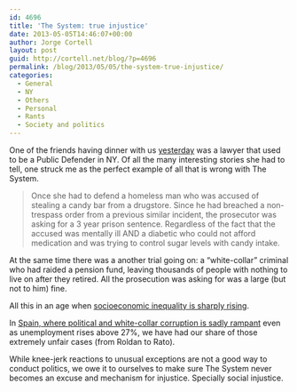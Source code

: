 ```yaml
---
id: 4696
title: 'The System: true injustice'
date: 2013-05-05T14:46:07+00:00
author: Jorge Cortell
layout: post
guid: http://cortell.net/blog/?p=4696
permalink: /blog/2013/05/05/the-system-true-injustice/
categories:
  - General
  - NY
  - Others
  - Personal
  - Rants
  - Society and politics
---
```

One of the friends having dinner with us <a title="http://cortell.net/blog/2013/05/ny-shorewalkers-the-great-saunter-2013/" href="http://cortell.net/blog/2013/05/ny-shorewalkers-the-great-saunter-2013/" target="_blank">yesterday</a> was a lawyer that used to be a Public Defender in NY. Of all the many interesting stories she had to tell, one struck me as the perfect example of all that is wrong with The System.

> Once she had to defend a homeless man who was accused of stealing a candy bar from a drugstore. Since he had breached a non-trespass order from a previous similar incident, the prosecutor was asking for a 3 year prison sentence. Regardless of the fact that the accused was mentally ill AND a diabetic who could not afford medication and was trying to control sugar levels with candy intake.

At the same time there was a another trial going on: a &#8220;white-collar&#8221; criminal who had raided a pension fund, leaving thousands of people with nothing to live on after they retired. All the prosecution was asking for was a large (but not to him) fine.

All this in an age when <a title="http://scholar.google.com/scholar?q=increasing+socioeconomic+inequality&hl=en&as_sdt=0&as_vis=1&oi=scholart&sa=X&ei=UaeGUYyCC9TF4APJi4DYCw&ved=0CDIQgQMwAA" href="http://scholar.google.com/scholar?q=increasing+socioeconomic+inequality&hl=en&as_sdt=0&as_vis=1&oi=scholart&sa=X&ei=UaeGUYyCC9TF4APJi4DYCw&ved=0CDIQgQMwAA" target="_blank">socioeconomic inequality is sharply rising</a>.

In <a title="http://www.nytimes.com/2013/05/05/world/europe/in-lean-years-after-boom-spains-graft-laid-bare.html" href="http://www.nytimes.com/2013/05/05/world/europe/in-lean-years-after-boom-spains-graft-laid-bare.html" target="_blank">Spain, where political and white-collar corruption is sadly rampant</a> even as unemployment rises above 27%, we have had our share of those extremely unfair cases (from Roldan to Rato).

While knee-jerk reactions to unusual exceptions are not a good way to conduct politics, we owe it to ourselves to make sure The System never becomes an excuse and mechanism for injustice. Specially social injustice.